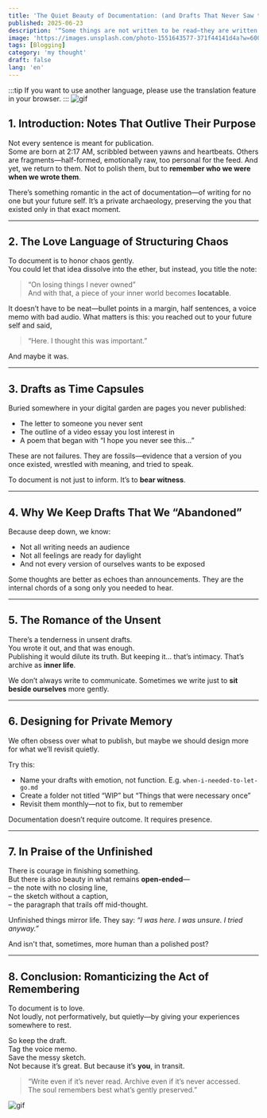 ```yaml
---
title: 'The Quiet Beauty of Documentation: (and Drafts That Never Saw the Light)'
published: 2025-06-23
description: '“Some things are not written to be read—they are written to be remembered.”'
image: 'https://images.unsplash.com/photo-1551643577-371f44141d4a?w=600&auto=format&fit=crop&q=60&ixlib=rb-4.1.0&ixid=M3wxMjA3fDB8MHxzZWFyY2h8M3x8am91cm5hbGxpbmd8ZW58MHx8MHx8fDA%3D'
tags: [Blogging]
category: 'my thought'
draft: false 
lang: 'en'
---
```


:::tip
If you want to use another language, please use the translation feature in your browser.
:::
![gif](https://media.tenor.com/q0QndmiEQxwAAAAM/k-on-anime.gif)
## 1. Introduction: Notes That Outlive Their Purpose

Not every sentence is meant for publication.  
Some are born at 2:17 AM, scribbled between yawns and heartbeats. Others are fragments—half-formed, emotionally raw, too personal for the feed. And yet, we return to them. Not to polish them, but to **remember who we were when we wrote them**.

There’s something romantic in the act of documentation—of writing for no one but your future self. It’s a private archaeology, preserving the you that existed only in that exact moment.

---

## 2. The Love Language of Structuring Chaos

To document is to honor chaos gently.  
You could let that idea dissolve into the ether, but instead, you title the note:  
> “On losing things I never owned”  
And with that, a piece of your inner world becomes **locatable**.

It doesn’t have to be neat—bullet points in a margin, half sentences, a voice memo with bad audio. What matters is this: you reached out to your future self and said,  
> “Here. I thought this was important.”

And maybe it was.

---

## 3. Drafts as Time Capsules

Buried somewhere in your digital garden are pages you never published:  
- The letter to someone you never sent  
- The outline of a video essay you lost interest in  
- A poem that began with “I hope you never see this…”

These are not failures. They are fossils—evidence that a version of you once existed, wrestled with meaning, and tried to speak.

To document is not just to inform. It’s to **bear witness**.

---

## 4. Why We Keep Drafts That We “Abandoned”

Because deep down, we know:

- Not all writing needs an audience  
- Not all feelings are ready for daylight  
- And not every version of ourselves wants to be exposed

Some thoughts are better as echoes than announcements. They are the internal chords of a song only you needed to hear.

---

## 5. The Romance of the Unsent

There’s a tenderness in unsent drafts.  
You wrote it out, and that was enough.  
Publishing it would dilute its truth. But keeping it… that’s intimacy. That’s archive as **inner life**.

We don’t always write to communicate. Sometimes we write just to **sit beside ourselves** more gently.

---

## 6. Designing for Private Memory

We often obsess over what to publish, but maybe we should design more for what we’ll revisit quietly.

Try this:

- Name your drafts with emotion, not function. E.g. `when-i-needed-to-let-go.md`  
- Create a folder not titled “WIP” but “Things that were necessary once”  
- Revisit them monthly—not to fix, but to remember

Documentation doesn’t require outcome. It requires presence.

---

## 7. In Praise of the Unfinished

There is courage in finishing something.  
But there is also beauty in what remains **open-ended**—  
– the note with no closing line,  
– the sketch without a caption,  
– the paragraph that trails off mid-thought.

Unfinished things mirror life. They say: *“I was here. I was unsure. I tried anyway.”*

And isn't that, sometimes, more human than a polished post?

---

## 8. Conclusion: Romanticizing the Act of Remembering

To document is to love.  
Not loudly, not performatively, but quietly—by giving your experiences somewhere to rest.

So keep the draft.  
Tag the voice memo.  
Save the messy sketch.  
Not because it’s great. But because it’s **you**, in transit.

> “Write even if it’s never read. Archive even if it’s never accessed.  
> The soul remembers best what’s gently preserved.”

![gif](https://media.tenor.com/lUU2wbgHrioAAAAM/konata-luckystar.gif)